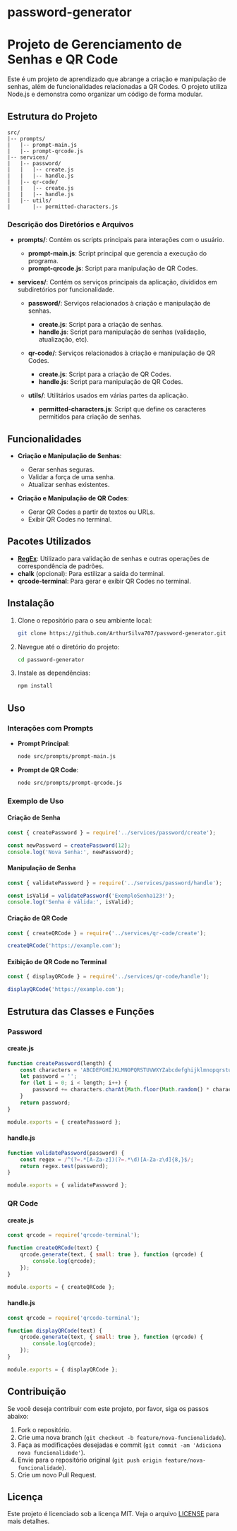 # password-generator
# Projeto de Gerenciamento de Senhas e QR Code

Este é um projeto de aprendizado que abrange a criação e manipulação de senhas, além de funcionalidades relacionadas a QR Codes. O projeto utiliza Node.js e demonstra como organizar um código de forma modular.

## Estrutura do Projeto

```
src/
|-- prompts/
|   |-- prompt-main.js
|   |-- prompt-qrcode.js
|-- services/
|   |-- password/
|   |   |-- create.js
|   |   |-- handle.js
|   |-- qr-code/
|   |   |-- create.js
|   |   |-- handle.js
|   |-- utils/
|       |-- permitted-characters.js
```

### Descrição dos Diretórios e Arquivos

- **prompts/**: Contém os scripts principais para interações com o usuário.
  - **prompt-main.js**: Script principal que gerencia a execução do programa.
  - **prompt-qrcode.js**: Script para manipulação de QR Codes.
  
- **services/**: Contém os serviços principais da aplicação, divididos em subdiretórios por funcionalidade.
  - **password/**: Serviços relacionados à criação e manipulação de senhas.
    - **create.js**: Script para a criação de senhas.
    - **handle.js**: Script para manipulação de senhas (validação, atualização, etc).
    
  - **qr-code/**: Serviços relacionados à criação e manipulação de QR Codes.
    - **create.js**: Script para a criação de QR Codes.
    - **handle.js**: Script para manipulação de QR Codes.
    
  - **utils/**: Utilitários usados em várias partes da aplicação.
    - **permitted-characters.js**: Script que define os caracteres permitidos para criação de senhas.

## Funcionalidades

- **Criação e Manipulação de Senhas**:
  - Gerar senhas seguras.
  - Validar a força de uma senha.
  - Atualizar senhas existentes.

- **Criação e Manipulação de QR Codes**:
  - Gerar QR Codes a partir de textos ou URLs.
  - Exibir QR Codes no terminal.

## Pacotes Utilizados

- **[RegEx](https://blog.formacao.dev/introducao-as-regex/)**: Utilizado para validação de senhas e outras operações de correspondência de padrões.
- **chalk** (opcional): Para estilizar a saída do terminal.
- **qrcode-terminal**: Para gerar e exibir QR Codes no terminal.

## Instalação

1. Clone o repositório para o seu ambiente local:
    ```sh
    git clone https://github.com/ArthurSilva707/password-generator.git
    ```

2. Navegue até o diretório do projeto:
    ```sh
    cd password-generator 
    ```

3. Instale as dependências:
    ```sh
    npm install
    ```

## Uso

### Interações com Prompts

- **Prompt Principal**:
    ```sh
    node src/prompts/prompt-main.js
    ```

- **Prompt de QR Code**:
    ```sh
    node src/prompts/prompt-qrcode.js
    ```

### Exemplo de Uso

#### Criação de Senha

```javascript
const { createPassword } = require('../services/password/create');

const newPassword = createPassword(12);
console.log('Nova Senha:', newPassword);
```

#### Manipulação de Senha

```javascript
const { validatePassword } = require('../services/password/handle');

const isValid = validatePassword('ExemploSenha123!');
console.log('Senha é válida:', isValid);
```

#### Criação de QR Code

```javascript
const { createQRCode } = require('../services/qr-code/create');

createQRCode('https://example.com');
```

#### Exibição de QR Code no Terminal

```javascript
const { displayQRCode } = require('../services/qr-code/handle');

displayQRCode('https://example.com');
```

## Estrutura das Classes e Funções

### Password

#### create.js

```javascript
function createPassword(length) {
    const characters = 'ABCDEFGHIJKLMNOPQRSTUVWXYZabcdefghijklmnopqrstuvwxyz0123456789';
    let password = '';
    for (let i = 0; i < length; i++) {
        password += characters.charAt(Math.floor(Math.random() * characters.length));
    }
    return password;
}

module.exports = { createPassword };
```

#### handle.js

```javascript
function validatePassword(password) {
    const regex = /^(?=.*[A-Za-z])(?=.*\d)[A-Za-z\d]{8,}$/;
    return regex.test(password);
}

module.exports = { validatePassword };
```

### QR Code

#### create.js

```javascript
const qrcode = require('qrcode-terminal');

function createQRCode(text) {
    qrcode.generate(text, { small: true }, function (qrcode) {
        console.log(qrcode);
    });
}

module.exports = { createQRCode };
```

#### handle.js

```javascript
const qrcode = require('qrcode-terminal');

function displayQRCode(text) {
    qrcode.generate(text, { small: true }, function (qrcode) {
        console.log(qrcode);
    });
}

module.exports = { displayQRCode };
```

## Contribuição

Se você deseja contribuir com este projeto, por favor, siga os passos abaixo:

1. Fork o repositório.
2. Crie uma nova branch (`git checkout -b feature/nova-funcionalidade`).
3. Faça as modificações desejadas e commit (`git commit -am 'Adiciona nova funcionalidade'`).
4. Envie para o repositório original (`git push origin feature/nova-funcionalidade`).
5. Crie um novo Pull Request.

## Licença

Este projeto é licenciado sob a licença MIT. Veja o arquivo [LICENSE](LICENSE) para mais detalhes.
